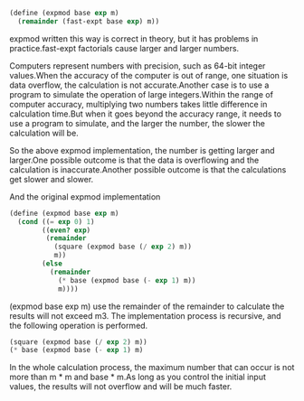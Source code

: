 ```Scheme
(define (expmod base exp m)
  (remainder (fast-expt base exp) m)) 
```

expmod written this way is correct in theory, but it has problems in practice.fast-expt factorials cause larger and larger numbers.

Computers represent numbers with precision, such as 64-bit integer values.When the accuracy of the computer is out of range, one situation is data overflow, the calculation is not accurate.Another case is to use a program to simulate the operation of large integers.Within the range of computer accuracy, multiplying two numbers takes little difference in calculation time.But when it goes beyond the accuracy range, it needs to use a program to simulate, and the larger the number, the slower the calculation will be.

So the above expmod implementation, the number is getting larger and larger.One possible outcome is that the data is overflowing and the calculation is inaccurate.Another possible outcome is that the calculations get slower and slower.


And the original expmod implementation
```Scheme
(define (expmod base exp m)
  (cond ((= exp 0) 1)
        ((even? exp)
         (remainder 
           (square (expmod base (/ exp 2) m))
           m))
        (else
          (remainder 
            (* base (expmod base (- exp 1) m))
            m))))
```

(expmod base exp m) use the remainder of the remainder to calculate the results will not exceed m3. The implementation process is recursive, and the following operation is performed.

```Scheme
(square (expmod base (/ exp 2) m))
(* base (expmod base (- exp 1) m)
```  
   
In the whole calculation process, the maximum number that can occur is not more than m * m and base * m.As long as you control the initial input values, the results will not overflow and will be much faster.
